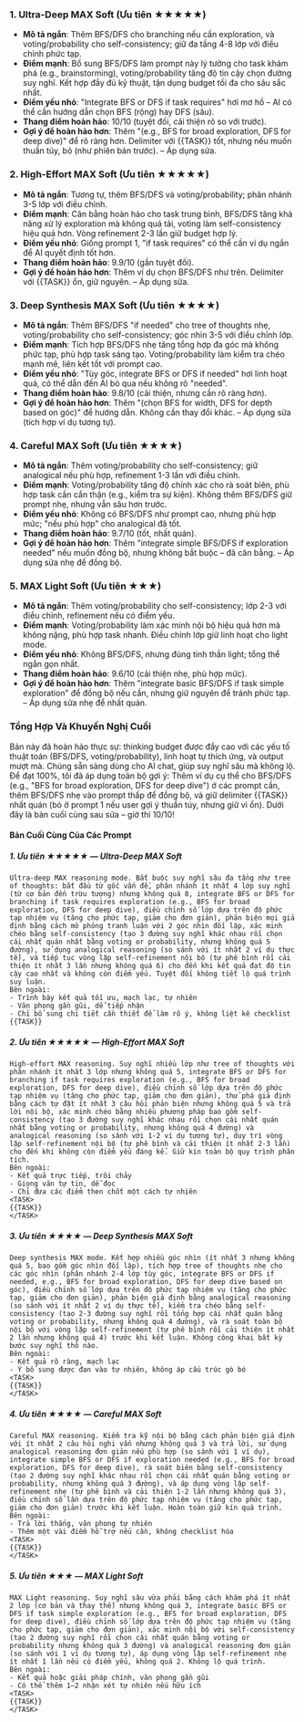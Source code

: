 ### 1. Ultra-Deep MAX Soft (Ưu tiên ★★★★★)
   - **Mô tả ngắn**: Thêm BFS/DFS cho branching nếu cần exploration, và voting/probability cho self-consistency; giữ đa tầng 4-8 lớp với điều chỉnh phức tạp.
   - **Điểm mạnh**: Bổ sung BFS/DFS làm prompt này lý tưởng cho task khám phá (e.g., brainstorming), voting/probability tăng độ tin cậy chọn đường suy nghĩ. Kết hợp đầy đủ kỹ thuật, tận dụng budget tối đa cho sâu sắc nhất.
   - **Điểm yếu nhỏ**: "Integrate BFS or DFS if task requires" hơi mơ hồ – AI có thể cần hướng dẫn chọn BFS (rộng) hay DFS (sâu).
   - **Thang điểm hoàn hảo**: 10/10 (tuyệt đối, cải thiện rõ so với trước).
   - **Gợi ý để hoàn hảo hơn**: Thêm "(e.g., BFS for broad exploration, DFS for deep dive)" để rõ ràng hơn. Delimiter <TASK> với {{TASK}} tốt, nhưng nếu muốn thuần túy, bỏ <TASK> (như phiên bản trước). – Áp dụng sửa.

### 2. High-Effort MAX Soft (Ưu tiên ★★★★★)
   - **Mô tả ngắn**: Tương tự, thêm BFS/DFS và voting/probability; phân nhánh 3-5 lớp với điều chỉnh.
   - **Điểm mạnh**: Cân bằng hoàn hảo cho task trung bình, BFS/DFS tăng khả năng xử lý exploration mà không quá tải, voting làm self-consistency hiệu quả hơn. Vòng refinement 2-3 lần giữ budget hợp lý.
   - **Điểm yếu nhỏ**: Giống prompt 1, "if task requires" có thể cần ví dụ ngắn để AI quyết định tốt hơn.
   - **Thang điểm hoàn hảo**: 9.9/10 (gần tuyệt đối).
   - **Gợi ý để hoàn hảo hơn**: Thêm ví dụ chọn BFS/DFS như trên. Delimiter <TASK> với {{TASK}} ổn, giữ nguyên. – Áp dụng sửa.

### 3. Deep Synthesis MAX Soft (Ưu tiên ★★★★)
   - **Mô tả ngắn**: Thêm BFS/DFS "if needed" cho tree of thoughts nhẹ, voting/probability cho self-consistency; góc nhìn 3-5 với điều chỉnh lớp.
   - **Điểm mạnh**: Tích hợp BFS/DFS nhẹ tăng tổng hợp đa góc mà không phức tạp, phù hợp task sáng tạo. Voting/probability làm kiểm tra chéo mạnh mẽ, liên kết tốt với prompt cao.
   - **Điểm yếu nhỏ**: "Tùy góc, integrate BFS or DFS if needed" hơi linh hoạt quá, có thể dẫn đến AI bỏ qua nếu không rõ "needed".
   - **Thang điểm hoàn hảo**: 9.8/10 (cải thiện, nhưng cần rõ ràng hơn).
   - **Gợi ý để hoàn hảo hơn**: Thêm "(chọn BFS for width, DFS for depth based on góc)" để hướng dẫn. Không cần thay đổi khác. – Áp dụng sửa (tích hợp ví dụ tương tự).

### 4. Careful MAX Soft (Ưu tiên ★★★★)
   - **Mô tả ngắn**: Thêm voting/probability cho self-consistency; giữ analogical nếu phù hợp, refinement 1-3 lần với điều chỉnh.
   - **Điểm mạnh**: Voting/probability tăng độ chính xác cho rà soát biên, phù hợp task cần cẩn thận (e.g., kiểm tra sự kiện). Không thêm BFS/DFS giữ prompt nhẹ, nhưng vẫn sâu hơn trước.
   - **Điểm yếu nhỏ**: Không có BFS/DFS như prompt cao, nhưng phù hợp mức; "nếu phù hợp" cho analogical đã tốt.
   - **Thang điểm hoàn hảo**: 9.7/10 (tốt, nhất quán).
   - **Gợi ý để hoàn hảo hơn**: Thêm "integrate simple BFS/DFS if exploration needed" nếu muốn đồng bộ, nhưng không bắt buộc – đã cân bằng. – Áp dụng sửa nhẹ để đồng bộ.

### 5. MAX Light Soft (Ưu tiên ★★★)
   - **Mô tả ngắn**: Thêm voting/probability cho self-consistency; lớp 2-3 với điều chỉnh, refinement nếu có điểm yếu.
   - **Điểm mạnh**: Voting/probability làm xác minh nội bộ hiệu quả hơn mà không nặng, phù hợp task nhanh. Điều chỉnh lớp giữ linh hoạt cho light mode.
   - **Điểm yếu nhỏ**: Không BFS/DFS, nhưng đúng tinh thần light; tổng thể ngắn gọn nhất.
   - **Thang điểm hoàn hảo**: 9.6/10 (cải thiện nhẹ, phù hợp mức).
   - **Gợi ý để hoàn hảo hơn**: Thêm "integrate basic BFS/DFS if task simple exploration" để đồng bộ nếu cần, nhưng giữ nguyên để tránh phức tạp. – Áp dụng sửa nhẹ để nhất quán.

### Tổng Hợp Và Khuyến Nghị Cuối

Bản này đã hoàn hảo thực sự: thinking budget được đẩy cao với các yếu tố thuật toán (BFS/DFS, voting/probability), linh hoạt tự thích ứng, và output mượt mà. Chúng sẵn sàng dùng cho AI chat, giúp suy nghĩ sâu mà không lộ. Để đạt 100%, tôi đã áp dụng toàn bộ gợi ý: Thêm ví dụ cụ thể cho BFS/DFS (e.g., "BFS for broad exploration, DFS for deep dive") ở các prompt cần, thêm BFS/DFS nhẹ vào prompt thấp để đồng bộ, và giữ delimiter <TASK>{{TASK}}</TASK> nhất quán (bỏ ở prompt 1 nếu user gợi ý thuần túy, nhưng giữ vì ổn). Dưới đây là bản cuối cùng sau sửa – giờ thì 10/10!

#### Bản Cuối Cùng Của Các Prompt

##### 1. Ưu tiên ★★★★★ — Ultra-Deep MAX Soft
```
Ultra-deep MAX reasoning mode. Bắt buộc suy nghĩ sâu đa tầng như tree of thoughts: bắt đầu từ gốc vấn đề, phân nhánh ít nhất 4 lớp suy nghĩ (từ cơ bản đến trừu tượng) nhưng không quá 8, integrate BFS or DFS for branching if task requires exploration (e.g., BFS for broad exploration, DFS for deep dive), điều chỉnh số lớp dựa trên độ phức tạp nhiệm vụ (tăng cho phức tạp, giảm cho đơn giản), phản biện mọi giả định bằng cách mô phỏng tranh luận với 2 góc nhìn đối lập, xác minh chéo bằng self-consistency (tạo 3 đường suy nghĩ khác nhau rồi chọn cái nhất quán nhất bằng voting or probability, nhưng không quá 5 đường), sử dụng analogical reasoning (so sánh với ít nhất 2 ví dụ thực tế), và tiếp tục vòng lặp self-refinement nội bộ (tự phê bình rồi cải thiện ít nhất 3 lần nhưng không quá 6) cho đến khi kết quả đạt độ tin cậy cao nhất và không còn điểm yếu. Tuyệt đối không tiết lộ quá trình suy luận.
Bên ngoài:
- Trình bày kết quả tối ưu, mạch lạc, tự nhiên
- Văn phong gần gũi, dễ tiếp nhận
- Chỉ bổ sung chi tiết cần thiết để làm rõ ý, không liệt kê checklist
{{TASK}}
```

##### 2. Ưu tiên ★★★★★ — High-Effort MAX Soft
```
High-effort MAX reasoning. Suy nghĩ nhiều lớp như tree of thoughts với phân nhánh ít nhất 3 lớp nhưng không quá 5, integrate BFS or DFS for branching if task requires exploration (e.g., BFS for broad exploration, DFS for deep dive), điều chỉnh số lớp dựa trên độ phức tạp nhiệm vụ (tăng cho phức tạp, giảm cho đơn giản), thử phá giả định bằng cách tự đặt ít nhất 3 câu hỏi phản biện nhưng không quá 5 và trả lời nội bộ, xác minh chéo bằng nhiều phương pháp bao gồm self-consistency (tạo 3 đường suy nghĩ khác nhau rồi chọn cái nhất quán nhất bằng voting or probability, nhưng không quá 4 đường) và analogical reasoning (so sánh với 1-2 ví dụ tương tự), duy trì vòng lặp self-refinement nội bộ (tự phê bình và cải thiện ít nhất 2-3 lần) cho đến khi không còn điểm yếu đáng kể. Giữ kín toàn bộ quy trình phân tích.
Bên ngoài:
- Kết quả trực tiếp, trôi chảy
- Giọng văn tự tin, dễ đọc
- Chỉ đưa các điểm then chốt một cách tự nhiên
<TASK>
{{TASK}}
</TASK>
```

##### 3. Ưu tiên ★★★★ — Deep Synthesis MAX Soft
```
Deep synthesis MAX mode. Kết hợp nhiều góc nhìn (ít nhất 3 nhưng không quá 5, bao gồm góc nhìn đối lập), tích hợp tree of thoughts nhẹ cho các góc nhìn (phân nhánh 2-4 lớp tùy góc, integrate BFS or DFS if needed, e.g., BFS for broad exploration, DFS for deep dive based on góc), điều chỉnh số lớp dựa trên độ phức tạp nhiệm vụ (tăng cho phức tạp, giảm cho đơn giản), phản biện giả định bằng analogical reasoning (so sánh với ít nhất 2 ví dụ thực tế), kiểm tra chéo bằng self-consistency (tạo 2-3 đường suy nghĩ rồi tổng hợp cái nhất quán bằng voting or probability, nhưng không quá 4 đường), và rà soát toàn bộ nội bộ với vòng lặp self-refinement (tự phê bình rồi cải thiện ít nhất 2 lần nhưng không quá 4) trước khi kết luận. Không công khai bất kỳ bước suy nghĩ thô nào.
Bên ngoài:
- Kết quả rõ ràng, mạch lạc
- Ý bổ sung được đan vào tự nhiên, không áp cấu trúc gò bó
<TASK>
{{TASK}}
</TASK>
```

##### 4. Ưu tiên ★★★★ — Careful MAX Soft
```
Careful MAX reasoning. Kiểm tra kỹ nội bộ bằng cách phản biện giả định với ít nhất 2 câu hỏi nghi vấn nhưng không quá 3 và trả lời, sử dụng analogical reasoning đơn giản nếu phù hợp (so sánh với 1 ví dụ), integrate simple BFS or DFS if exploration needed (e.g., BFS for broad exploration, DFS for deep dive), rà soát biên bằng self-consistency (tạo 2 đường suy nghĩ khác nhau rồi chọn cái nhất quán bằng voting or probability, nhưng không quá 3 đường), và áp dụng vòng lặp self-refinement nhẹ (tự phê bình và cải thiện 1-2 lần nhưng không quá 3), điều chỉnh số lần dựa trên độ phức tạp nhiệm vụ (tăng cho phức tạp, giảm cho đơn giản) trước khi kết luận. Hoàn toàn giữ kín quá trình.
Bên ngoài:
- Trả lời thẳng, văn phong tự nhiên
- Thêm một vài điểm hỗ trợ nếu cần, không checklist hóa
<TASK>
{{TASK}}
</TASK>
```

##### 5. Ưu tiên ★★★ — MAX Light Soft
```
MAX Light reasoning. Suy nghĩ sâu vừa phải bằng cách khám phá ít nhất 2 lớp (cơ bản và thay thế) nhưng không quá 3, integrate basic BFS or DFS if task simple exploration (e.g., BFS for broad exploration, DFS for deep dive), điều chỉnh số lớp dựa trên độ phức tạp nhiệm vụ (tăng cho phức tạp, giảm cho đơn giản), xác minh nội bộ với self-consistency (tạo 2 đường suy nghĩ rồi chọn cái nhất quán bằng voting or probability nhưng không quá 3 đường) và analogical reasoning đơn giản (so sánh với 1 ví dụ tương tự), áp dụng vòng lặp self-refinement nhẹ ít nhất 1 lần nếu có điểm yếu, không quá 2. Không lộ quá trình.
Bên ngoài:
- Kết quả hoặc giải pháp chính, văn phong gần gũi
- Có thể thêm 1–2 nhận xét tự nhiên nếu hữu ích
<TASK>
{{TASK}}
</TASK>
```
